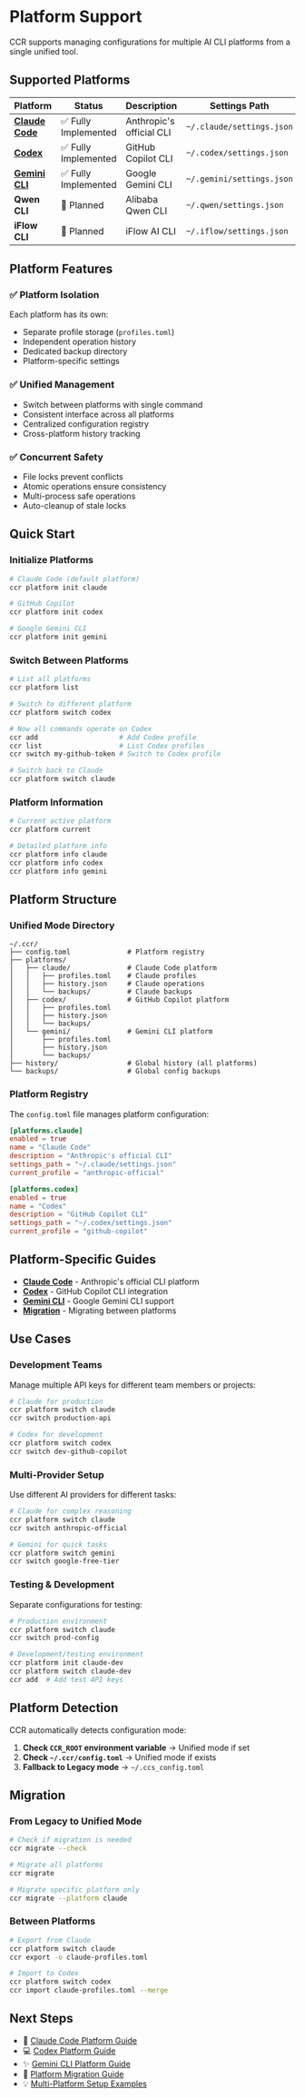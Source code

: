 # Platform Support

CCR supports managing configurations for multiple AI CLI platforms from a single unified tool.

## Supported Platforms

| Platform | Status | Description | Settings Path |
|----------|--------|-------------|---------------|
| [**Claude Code**](./claude) | ✅ Fully Implemented | Anthropic's official CLI | `~/.claude/settings.json` |
| [**Codex**](./codex) | ✅ Fully Implemented | GitHub Copilot CLI | `~/.codex/settings.json` |
| [**Gemini CLI**](./gemini) | ✅ Fully Implemented | Google Gemini CLI | `~/.gemini/settings.json` |
| **Qwen CLI** | 🚧 Planned | Alibaba Qwen CLI | `~/.qwen/settings.json` |
| **iFlow CLI** | 🚧 Planned | iFlow AI CLI | `~/.iflow/settings.json` |

## Platform Features

### ✅ Platform Isolation
Each platform has its own:
- Separate profile storage (`profiles.toml`)
- Independent operation history
- Dedicated backup directory
- Platform-specific settings

### ✅ Unified Management
- Switch between platforms with single command
- Consistent interface across all platforms
- Centralized configuration registry
- Cross-platform history tracking

### ✅ Concurrent Safety
- File locks prevent conflicts
- Atomic operations ensure consistency
- Multi-process safe operations
- Auto-cleanup of stale locks

## Quick Start

### Initialize Platforms

```bash
# Claude Code (default platform)
ccr platform init claude

# GitHub Copilot
ccr platform init codex

# Google Gemini CLI
ccr platform init gemini
```

### Switch Between Platforms

```bash
# List all platforms
ccr platform list

# Switch to different platform
ccr platform switch codex

# Now all commands operate on Codex
ccr add                    # Add Codex profile
ccr list                   # List Codex profiles
ccr switch my-github-token # Switch to Codex profile

# Switch back to Claude
ccr platform switch claude
```

### Platform Information

```bash
# Current active platform
ccr platform current

# Detailed platform info
ccr platform info claude
ccr platform info codex
ccr platform info gemini
```

## Platform Structure

### Unified Mode Directory

```
~/.ccr/
├── config.toml              # Platform registry
├── platforms/
│   ├── claude/              # Claude Code platform
│   │   ├── profiles.toml    # Claude profiles
│   │   ├── history.json     # Claude operations
│   │   └── backups/         # Claude backups
│   ├── codex/               # GitHub Copilot platform
│   │   ├── profiles.toml
│   │   ├── history.json
│   │   └── backups/
│   └── gemini/              # Gemini CLI platform
│       ├── profiles.toml
│       ├── history.json
│       └── backups/
├── history/                 # Global history (all platforms)
└── backups/                 # Global config backups
```

### Platform Registry

The `config.toml` file manages platform configuration:

```toml
[platforms.claude]
enabled = true
name = "Claude Code"
description = "Anthropic's official CLI"
settings_path = "~/.claude/settings.json"
current_profile = "anthropic-official"

[platforms.codex]
enabled = true
name = "Codex"
description = "GitHub Copilot CLI"
settings_path = "~/.codex/settings.json"
current_profile = "github-copilot"
```

## Platform-Specific Guides

- [**Claude Code**](./claude) - Anthropic's official CLI platform
- [**Codex**](./codex) - GitHub Copilot CLI integration
- [**Gemini CLI**](./gemini) - Google Gemini CLI support
- [**Migration**](./migration) - Migrating between platforms

## Use Cases

### Development Teams
Manage multiple API keys for different team members or projects:

```bash
# Claude for production
ccr platform switch claude
ccr switch production-api

# Codex for development
ccr platform switch codex
ccr switch dev-github-copilot
```

### Multi-Provider Setup
Use different AI providers for different tasks:

```bash
# Claude for complex reasoning
ccr platform switch claude
ccr switch anthropic-official

# Gemini for quick tasks
ccr platform switch gemini
ccr switch google-free-tier
```

### Testing & Development
Separate configurations for testing:

```bash
# Production environment
ccr platform switch claude
ccr switch prod-config

# Development/testing environment
ccr platform init claude-dev
ccr platform switch claude-dev
ccr add  # Add test API keys
```

## Platform Detection

CCR automatically detects configuration mode:

1. **Check `CCR_ROOT` environment variable** → Unified mode if set
2. **Check `~/.ccr/config.toml`** → Unified mode if exists
3. **Fallback to Legacy mode** → `~/.ccs_config.toml`

## Migration

### From Legacy to Unified Mode

```bash
# Check if migration is needed
ccr migrate --check

# Migrate all platforms
ccr migrate

# Migrate specific platform only
ccr migrate --platform claude
```

### Between Platforms

```bash
# Export from Claude
ccr platform switch claude
ccr export -o claude-profiles.toml

# Import to Codex
ccr platform switch codex
ccr import claude-profiles.toml --merge
```

## Next Steps

- 📖 [Claude Code Platform Guide](./claude)
- 💻 [Codex Platform Guide](./codex)
- ✨ [Gemini CLI Platform Guide](./gemini)
- 🔄 [Platform Migration Guide](./migration)
- 💡 [Multi-Platform Setup Examples](../examples/multi-platform-setup)
